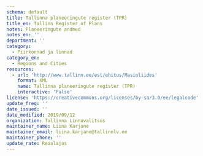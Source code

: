 ```yaml
---
schema: default
title: Tallinna planeeringute register (TPR)
title_en: Tallinn Register of Plans
notes: Planeeringute andmed
notes_en: ''
department: ''
category:
  - Piirkonnad ja linnad
category_en:
  - Regions and Cities
resources:
  - url: 'http://www.tallinn.ee/est/ehitus/Masinliides'
    format: XML
    name: Tallinna planeeringute register (TPR)
    interactive: 'False'
license: 'https://creativecommons.org/licenses/by-sa/3.0/ee/legalcode'
update_freq: ''
date_issued: ''
date_modified: 2019/09/12
organization: Tallinna Linnavalitsus
maintainer_name: Liina Karjane
maintainer_email: liina.karjane@tallinnlv.ee
maintainer_phone: ''
update_rate: Reaalajas
---
```

